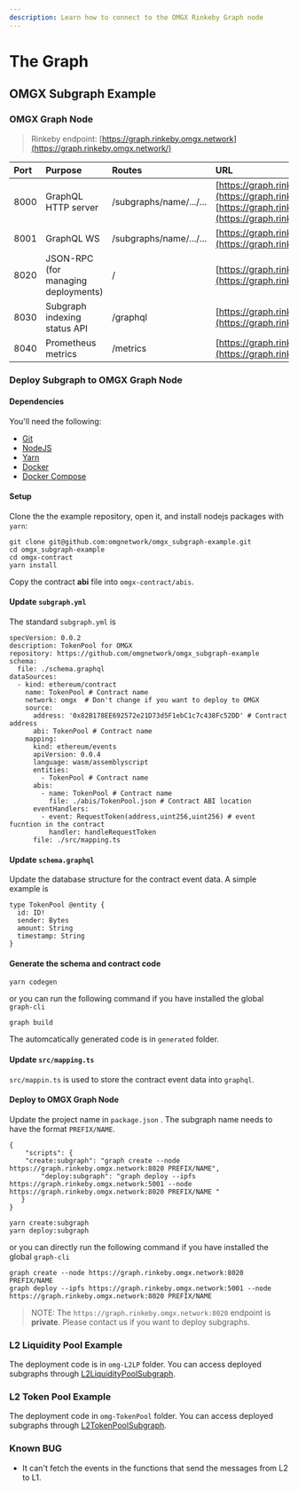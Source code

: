 ```yaml
---
description: Learn how to connect to the OMGX Rinkeby Graph node
---
```


# The Graph

## OMGX Subgraph Example

### OMGX Graph Node

> Rinkeby endpoint: [https://graph.rinkeby.omgx.network](https://graph.rinkeby.omgx.network/)

| **Port** | **Purpose** | **Routes** | URL | **Permission** |
| :--- | :--- | :--- | :--- | :--- |
| 8000 | GraphQL HTTP server | /subgraphs/name/.../... | [https://graph.rinkeby.omgx.network](https://graph.rinkeby.omgx.network/) [https://graph.rinkeby.omgx.network:8000](https://graph.rinkeby.omgx.network:8000/) | Public |
| 8001 | GraphQL WS | /subgraphs/name/.../... | [https://graph.rinkeby.omgx.network:8001](https://graph.rinkeby.omgx.network:8001/) | Public |
| 8020 | JSON-RPC \(for managing deployments\) | / | [https://graph.rinkeby.omgx.network:8020](https://graph.rinkeby.omgx.network:8020/) | Private |
| 8030 | Subgraph indexing status API | /graphql | [https://graph.rinkeby.omgx.network:8030](https://graph.rinkeby.omgx.network:8030/) | Public |
| 8040 | Prometheus metrics | /metrics | [https://graph.rinkeby.omgx.network:8040](https://graph.rinkeby.omgx.network:8040/) | Public |

### Deploy Subgraph to OMGX Graph Node

#### Dependencies

You'll need the following:

* [Git](https://git-scm.com/downloads)
* [NodeJS](https://nodejs.org/en/download/)
* [Yarn](https://classic.yarnpkg.com/en/docs/install)
* [Docker](https://docs.docker.com/get-docker/)
* [Docker Compose](https://docs.docker.com/compose/install/)

#### Setup

Clone the the example repository, open it, and install nodejs packages with `yarn`:

```text
git clone git@github.com:omgnetwork/omgx_subgraph-example.git
cd omgx_subgraph-example
cd omgx-contract
yarn install
```

Copy the contract **abi** file into `omgx-contract/abis`.

#### Update `subgraph.yml`

The standard `subgraph.yml` is

```text
specVersion: 0.0.2
description: TokenPool for OMGX
repository: https://github.com/omgnetwork/omgx_subgraph-example
schema:
  file: ./schema.graphql
dataSources:
  - kind: ethereum/contract
    name: TokenPool # Contract name
    network: omgx  # Don't change if you want to deploy to OMGX
    source:
      address: '0x82B178EE692572e21D73d5F1ebC1c7c438Fc52DD' # Contract address
      abi: TokenPool # Contract name
    mapping:
      kind: ethereum/events
      apiVersion: 0.0.4
      language: wasm/assemblyscript
      entities:
        - TokenPool # Contract name
      abis:
        - name: TokenPool # Contract name
          file: ./abis/TokenPool.json # Contract ABI location
      eventHandlers:
        - event: RequestToken(address,uint256,uint256) # event fucntion in the contract
          handler: handleRequestToken
      file: ./src/mapping.ts
```

#### Update `schema.graphql`

Update the database structure for the contract event data. A simple example is

```text
type TokenPool @entity {
  id: ID!
  sender: Bytes
  amount: String
  timestamp: String
}
```

#### Generate the schema and contract code

```text
yarn codegen
```

or you can run the following command if you have installed the global `graph-cli`

```text
graph build
```

The automcatically generated code is in `generated` folder.

#### Update `src/mapping.ts`

`src/mappin.ts` is used to store the contract event data into `graphql`.

#### Deploy to OMGX Graph Node

Update the project name in `package.json` . The subgraph name needs to have the format `PREFIX/NAME`.

```text
{
    "scripts": {
	"create:subgraph": "graph create --node https://graph.rinkeby.omgx.network:8020 PREFIX/NAME",
        "deploy:subgraph": "graph deploy --ipfs https://graph.rinkeby.omgx.network:5001 --node https://graph.rinkeby.omgx.network:8020 PREFIX/NAME "
   }
}
```

```text
yarn create:subgraph
yarn deploy:subgraph
```

or you can directly run the following command if you have installed the global `graph-cli`

```text
graph create --node https://graph.rinkeby.omgx.network:8020 PREFIX/NAME
graph deploy --ipfs https://graph.rinkeby.omgx.network:5001 --node https://graph.rinkeby.omgx.network:8020 PREFIX/NAME 
```

> NOTE: The `https://graph.rinkeby.omgx.network:8020` endpoint is **private**. Please contact us if you want to deploy subgraphs.

### L2 Liquidity Pool Example

The deployment code is in `omg-L2LP` folder. You can access deployed subgraphs through [L2LiquidityPoolSubgraph](https://graph.rinkeby.omgx.network/subgraphs/name/omgx/L2LiquidityPool).

### L2 Token Pool Example

The deployment code in `omg-TokenPool` folder. You can access deployed subgraphs through [L2TokenPoolSubgraph](https://graph.rinkeby.omgx.network/subgraphs/name/omgx/TokenPool).

### Known BUG

* It can't fetch the events in the functions that send the messages from L2 to L1.

